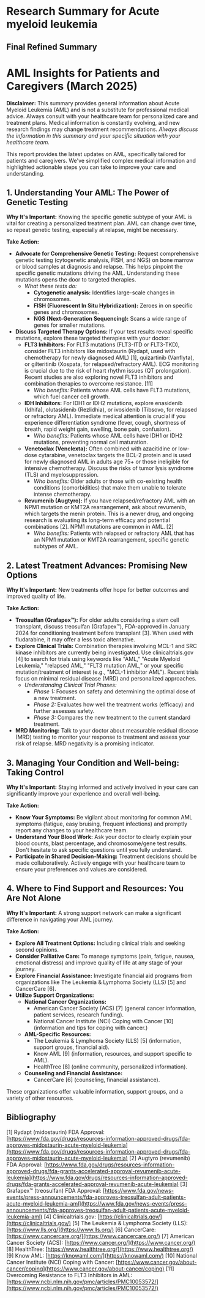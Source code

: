 # Research Summary for Acute myeloid leukemia

## Final Refined Summary

# AML Insights for Patients and Caregivers (March 2025)

**Disclaimer:** This summary provides general information about Acute Myeloid Leukemia (AML) and is not a substitute for professional medical advice. Always consult with your healthcare team for personalized care and treatment plans. Medical information is constantly evolving, and new research findings may change treatment recommendations. *Always discuss the information in this summary and your specific situation with your healthcare team.*

This report provides the latest updates on AML, specifically tailored for patients and caregivers. We've simplified complex medical information and highlighted actionable steps you can take to improve your care and understanding.

## 1. Understanding Your AML: The Power of Genetic Testing

**Why It's Important:** Knowing the specific genetic subtype of your AML is vital for creating a personalized treatment plan. AML can change over time, so repeat genetic testing, especially at relapse, might be necessary.

**Take Action:**

*   **Advocate for Comprehensive Genetic Testing:** Request comprehensive genetic testing (cytogenetic analysis, FISH, and NGS) on bone marrow or blood samples at diagnosis and relapse. This helps pinpoint the specific genetic mutations driving the AML. Understanding these mutations opens the door to targeted therapies.
    *   *What these tests do:*
        *   **Cytogenetic analysis:** Identifies large-scale changes in chromosomes.
        *   **FISH (Fluorescent In Situ Hybridization):** Zeroes in on specific genes and chromosomes.
        *   **NGS (Next-Generation Sequencing):** Scans a wide range of genes for smaller mutations.
*   **Discuss Targeted Therapy Options:** If your test results reveal specific mutations, explore these targeted therapies with your doctor:
    *   **FLT3 Inhibitors:** For FLT3 mutations (FLT3-ITD or FLT3-TKD), consider FLT3 inhibitors like midostaurin (Rydapt, used with chemotherapy for newly diagnosed AML) [1], quizartinib (Vanflyta), or gilteritinib (Xospata, for relapsed/refractory AML). ECG monitoring is crucial due to the risk of heart rhythm issues (QT prolongation). Recent studies are also exploring novel FLT3 inhibitors and combination therapies to overcome resistance. [11]
        *   *Who benefits:* Patients whose AML cells have FLT3 mutations, which fuel cancer cell growth.
    *   **IDH Inhibitors:** For IDH1 or IDH2 mutations, explore enasidenib (Idhifa), olutasidenib (Rezlidhia), or ivosidenib (Tibsovo, for relapsed or refractory AML). Immediate medical attention is crucial if you experience differentiation syndrome (fever, cough, shortness of breath, rapid weight gain, swelling, bone pain, confusion).
        *   *Who benefits:* Patients whose AML cells have IDH1 or IDH2 mutations, preventing normal cell maturation.
    *   **Venetoclax (Venclexta):** Often combined with azacitidine or low-dose cytarabine, venetoclax targets the BCL-2 protein and is used for newly diagnosed AML in adults age 75+ or those ineligible for intensive chemotherapy. Discuss the risks of tumor lysis syndrome (TLS) and myelosuppression.
        *   *Who benefits:* Older adults or those with co-existing health conditions (comorbidities) that make them unable to tolerate intense chemotherapy.
    *   **Revumenib (Augtyro):** If you have relapsed/refractory AML with an NPM1 mutation or KMT2A rearrangement, ask about revumenib, which targets the menin protein. This is a newer drug, and ongoing research is evaluating its long-term efficacy and potential combinations [2]. NPM1 mutations are common in AML. [2]
        *   *Who benefits:* Patients with relapsed or refractory AML that has an NPM1 mutation or KMT2A rearrangement, specific genetic subtypes of AML.

## 2. Latest Treatment Advances: Promising New Options

**Why It's Important:** New treatments offer hope for better outcomes and improved quality of life.

**Take Action:**

*   **Treosulfan (Grafapex™):** For older adults considering a stem cell transplant, discuss treosulfan (Grafapex™), FDA-approved in January 2024 for conditioning treatment before transplant [3]. When used with fludarabine, it may offer a less toxic alternative.
*   **Explore Clinical Trials:** Combination therapies involving MCL-1 and SRC kinase inhibitors are currently being investigated. Use clinicaltrials.gov [4] to search for trials using keywords like "AML," "Acute Myeloid Leukemia," "relapsed AML," "FLT3 mutation AML," or your specific mutation/treatment of interest (e.g., "MCL-1 inhibitor AML"). Recent trials focus on minimal residual disease (MRD) and personalized approaches.
    *   *Understanding Clinical Trial Phases:*
        *   *Phase 1:* Focuses on safety and determining the optimal dose of a new treatment.
        *   *Phase 2:* Evaluates how well the treatment works (efficacy) and further assesses safety.
        *   *Phase 3:* Compares the new treatment to the current standard treatment.
*   **MRD Monitoring:** Talk to your doctor about measurable residual disease (MRD) testing to monitor your response to treatment and assess your risk of relapse. MRD negativity is a promising indicator.

## 3. Managing Your Condition and Well-being: Taking Control

**Why It's Important:** Staying informed and actively involved in your care can significantly improve your experience and overall well-being.

**Take Action:**

*   **Know Your Symptoms:** Be vigilant about monitoring for common AML symptoms (fatigue, easy bruising, frequent infections) and promptly report any changes to your healthcare team.
*   **Understand Your Blood Work:** Ask your doctor to clearly explain your blood counts, blast percentage, and chromosome/gene test results. Don't hesitate to ask specific questions until you fully understand.
*   **Participate in Shared Decision-Making:** Treatment decisions should be made collaboratively. Actively engage with your healthcare team to ensure your preferences and values are considered.

## 4. Where to Find Support and Resources: You Are Not Alone

**Why It's Important:** A strong support network can make a significant difference in navigating your AML journey.

**Take Action:**

*   **Explore All Treatment Options:** Including clinical trials and seeking second opinions.
*   **Consider Palliative Care:** To manage symptoms (pain, fatigue, nausea, emotional distress) and improve quality of life at any stage of your journey.
*   **Explore Financial Assistance:** Investigate financial aid programs from organizations like The Leukemia & Lymphoma Society (LLS) [5] and CancerCare [6].
*   **Utilize Support Organizations:**
    *   **National Cancer Organizations:**
        *   American Cancer Society (ACS) [7] (general cancer information, patient services, research funding).
        *   National Cancer Institute (NCI) Coping with Cancer [10] (information and tips for coping with cancer.)
    *   **AML-Specific Resources:**
        *   The Leukemia & Lymphoma Society (LLS) [5] (information, support groups, financial aid).
        *   Know AML [9] (information, resources, and support specific to AML).
        *   HealthTree [8] (online community, personalized information).
    *   **Counseling and Financial Assistance:**
        *   CancerCare [6] (counseling, financial assistance).

These organizations offer valuable information, support groups, and a variety of other resources.

## Bibliography

[1] Rydapt (midostaurin) FDA Approval: [https://www.fda.gov/drugs/resources-information-approved-drugs/fda-approves-midostaurin-acute-myeloid-leukemia](https://www.fda.gov/drugs/resources-information-approved-drugs/fda-approves-midostaurin-acute-myeloid-leukemia)
[2] Augtyro (revumenib) FDA Approval: [https://www.fda.gov/drugs/resources-information-approved-drugs/fda-grants-accelerated-approval-revumenib-acute-leukemia](https://www.fda.gov/drugs/resources-information-approved-drugs/fda-grants-accelerated-approval-revumenib-acute-leukemia)
[3] Grafapex™ (treosulfan) FDA Approval: [https://www.fda.gov/news-events/press-announcements/fda-approves-treosulfan-adult-patients-acute-myeloid-leukemia-aml](https://www.fda.gov/news-events/press-announcements/fda-approves-treosulfan-adult-patients-acute-myeloid-leukemia-aml)
[4] Clinicaltrials.gov: [https://clinicaltrials.gov/](https://clinicaltrials.gov/)
[5] The Leukemia & Lymphoma Society (LLS): [https://www.lls.org/](https://www.lls.org/)
[6] CancerCare: [https://www.cancercare.org/](https://www.cancercare.org/)
[7] American Cancer Society (ACS): [https://www.cancer.org/](https://www.cancer.org/)
[8] HealthTree: [https://www.healthtree.org/](https://www.healthtree.org/)
[9] Know AML: [https://knowaml.com/](https://knowaml.com/)
[10] National Cancer Institute (NCI) Coping with Cancer: [https://www.cancer.gov/about-cancer/coping](https://www.cancer.gov/about-cancer/coping)
[11] Overcoming Resistance to FLT3 Inhibitors in AML: [https://www.ncbi.nlm.nih.gov/pmc/articles/PMC10053572/](https://www.ncbi.nlm.nih.gov/pmc/articles/PMC10053572/)
